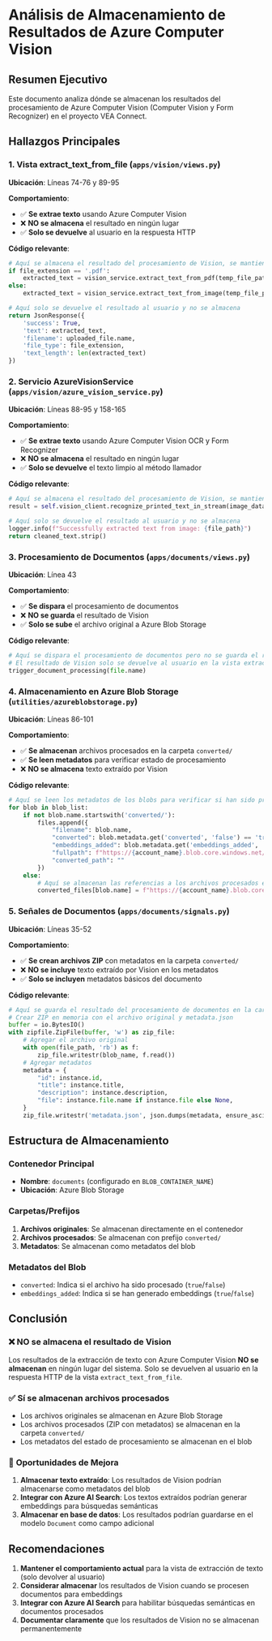 # Análisis de Almacenamiento de Resultados de Azure Computer Vision

## Resumen Ejecutivo

Este documento analiza dónde se almacenan los resultados del procesamiento de Azure Computer Vision (Computer Vision y Form Recognizer) en el proyecto VEA Connect.

## Hallazgos Principales

### 1. **Vista extract_text_from_file** (`apps/vision/views.py`)

**Ubicación**: Líneas 74-76 y 89-95

**Comportamiento**: 
- ✅ **Se extrae texto** usando Azure Computer Vision
- ❌ **NO se almacena** el resultado en ningún lugar
- ✅ **Solo se devuelve** al usuario en la respuesta HTTP

**Código relevante**:
```python
# Aquí se almacena el resultado del procesamiento de Vision, se mantiene documentado para posibles ajustes de integración con AI Search.
if file_extension == '.pdf':
    extracted_text = vision_service.extract_text_from_pdf(temp_file_path)
else:
    extracted_text = vision_service.extract_text_from_image(temp_file_path)

# Aquí solo se devuelve el resultado al usuario y no se almacena
return JsonResponse({
    'success': True,
    'text': extracted_text,
    'filename': uploaded_file.name,
    'file_type': file_extension,
    'text_length': len(extracted_text)
})
```

### 2. **Servicio AzureVisionService** (`apps/vision/azure_vision_service.py`)

**Ubicación**: Líneas 88-95 y 158-165

**Comportamiento**:
- ✅ **Se extrae texto** usando Azure Computer Vision OCR y Form Recognizer
- ❌ **NO se almacena** el resultado en ningún lugar
- ✅ **Solo se devuelve** el texto limpio al método llamador

**Código relevante**:
```python
# Aquí se almacena el resultado del procesamiento de Vision, se mantiene documentado para posibles ajustes de integración con AI Search.
result = self.vision_client.recognize_printed_text_in_stream(image_data)

# Aquí solo se devuelve el resultado al usuario y no se almacena
logger.info(f"Successfully extracted text from image: {file_path}")
return cleaned_text.strip()
```

### 3. **Procesamiento de Documentos** (`apps/documents/views.py`)

**Ubicación**: Línea 43

**Comportamiento**:
- ✅ **Se dispara** el procesamiento de documentos
- ❌ **NO se guarda** el resultado de Vision
- ✅ **Solo se sube** el archivo original a Azure Blob Storage

**Código relevante**:
```python
# Aquí se dispara el procesamiento de documentos pero no se guarda el resultado de Vision
# El resultado de Vision solo se devuelve al usuario en la vista extract_text_from_file
trigger_document_processing(file.name)
```

### 4. **Almacenamiento en Azure Blob Storage** (`utilities/azureblobstorage.py`)

**Ubicación**: Líneas 86-101

**Comportamiento**:
- ✅ **Se almacenan** archivos procesados en la carpeta `converted/`
- ✅ **Se leen metadatos** para verificar estado de procesamiento
- ❌ **NO se almacena** texto extraído por Vision

**Código relevante**:
```python
# Aquí se leen los metadatos de los blobs para verificar si han sido procesados
for blob in blob_list:
    if not blob.name.startswith('converted/'):
        files.append({
            "filename": blob.name,
            "converted": blob.metadata.get('converted', 'false') == 'true' if blob.metadata else False,
            "embeddings_added": blob.metadata.get('embeddings_added', 'false') == 'true' if blob.metadata else False,
            "fullpath": f"https://{account_name}.blob.core.windows.net/{container_name}/{blob.name}?{sas}",
            "converted_path": ""
        })
    else:
        # Aquí se almacenan las referencias a los archivos procesados en la carpeta converted/
        converted_files[blob.name] = f"https://{account_name}.blob.core.windows.net/{container_name}/{blob.name}?{sas}"
```

### 5. **Señales de Documentos** (`apps/documents/signals.py`)

**Ubicación**: Líneas 35-52

**Comportamiento**:
- ✅ **Se crean archivos ZIP** con metadatos en la carpeta `converted/`
- ❌ **NO se incluye** texto extraído por Vision en los metadatos
- ✅ **Solo se incluyen** metadatos básicos del documento

**Código relevante**:
```python
# Aquí se guarda el resultado del procesamiento de documentos en la carpeta converted/
# Crear ZIP en memoria con el archivo original y metadata.json
buffer = io.BytesIO()
with zipfile.ZipFile(buffer, 'w') as zip_file:
    # Agregar el archivo original
    with open(file_path, 'rb') as f:
        zip_file.writestr(blob_name, f.read())
    # Agregar metadatos
    metadata = {
        "id": instance.id,
        "title": instance.title,
        "description": instance.description,
        "file": instance.file.name if instance.file else None,
    }
    zip_file.writestr('metadata.json', json.dumps(metadata, ensure_ascii=False, indent=2))
```

## Estructura de Almacenamiento

### Contenedor Principal
- **Nombre**: `documents` (configurado en `BLOB_CONTAINER_NAME`)
- **Ubicación**: Azure Blob Storage

### Carpetas/Prefijos
1. **Archivos originales**: Se almacenan directamente en el contenedor
2. **Archivos procesados**: Se almacenan con prefijo `converted/`
3. **Metadatos**: Se almacenan como metadatos del blob

### Metadatos del Blob
- `converted`: Indica si el archivo ha sido procesado (`true`/`false`)
- `embeddings_added`: Indica si se han generado embeddings (`true`/`false`)

## Conclusión

### ❌ **NO se almacena el resultado de Vision**

Los resultados de la extracción de texto con Azure Computer Vision **NO se almacenan** en ningún lugar del sistema. Solo se devuelven al usuario en la respuesta HTTP de la vista `extract_text_from_file`.

### ✅ **Sí se almacenan archivos procesados**

- Los archivos originales se almacenan en Azure Blob Storage
- Los archivos procesados (ZIP con metadatos) se almacenan en la carpeta `converted/`
- Los metadatos del estado de procesamiento se almacenan en el blob

### 🔄 **Oportunidades de Mejora**

1. **Almacenar texto extraído**: Los resultados de Vision podrían almacenarse como metadatos del blob
2. **Integrar con Azure AI Search**: Los textos extraídos podrían generar embeddings para búsquedas semánticas
3. **Almacenar en base de datos**: Los resultados podrían guardarse en el modelo `Document` como campo adicional

## Recomendaciones

1. **Mantener el comportamiento actual** para la vista de extracción de texto (solo devolver al usuario)
2. **Considerar almacenar** los resultados de Vision cuando se procesen documentos para embeddings
3. **Integrar con Azure AI Search** para habilitar búsquedas semánticas en documentos procesados
4. **Documentar claramente** que los resultados de Vision no se almacenan permanentemente 